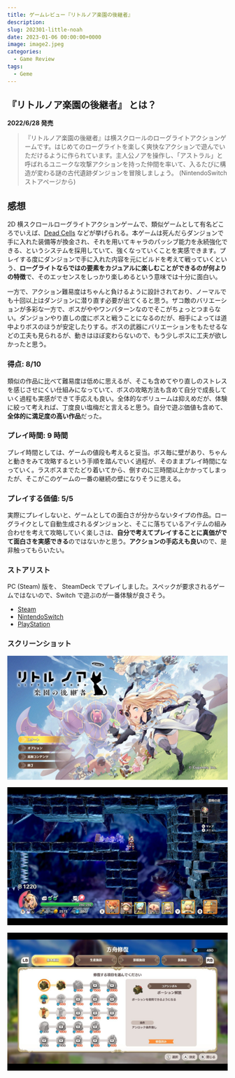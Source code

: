 ```yaml
---
title: ゲームレビュー『リトルノア楽園の後継者』
description:
slug: 202301-little-noah
date: 2023-01-06 00:00:00+0000
image: image2.jpeg
categories:
  - Game Review
tags:
  - Geme
---
```


## 『リトルノア楽園の後継者』 とは？

**2022/6/28 発売**

> 『リトルノア楽園の後継者』は横スクロールのローグライトアクションゲームです。はじめてのローグライトを楽しく爽快なアクションで遊んでいただけるように作られています。主人公ノアを操作し、「アストラル」と呼ばれるユニークな攻撃アクションを持った仲間を率いて、入るたびに構造が変わる謎の古代遺跡ダンジョンを冒険しましょう。
> (NintendoSwitch ストアページから)

## 感想

2D 横スクロールローグライトアクションゲームで、類似ゲームとして有名どころでいえば、[Dead Cells](https://store.steampowered.com/app/588650/Dead_Cells/?l=japanese) などが挙げられる。本ゲームは死んだらダンジョンで手に入れた装備等が換金され、それを用いてキャラのパッシブ能力を永続強化できる、というシステムを採用していて、強くなっていくことを実感できます。プレイする度にダンジョンで手に入れた内容を元にビルドを考えて戦っていくという、**ローグライトならではの要素をカジュアルに楽しむことができるのが何よりの特徴**で、そのエッセンスをしっかり楽しめるという意味では十分に面白い。

一方で、アクション難易度はちゃんと負けるように設計されており、ノーマルでも十回以上はダンジョンに潜り直す必要が出てくると思う。ザコ敵のバリエーションが多彩な一方で、ボスがややワンパターンなのでそこがちょっとつまらない。ダンジョンやり直しの度にボスと戦うことになるのだが、相手によっては道中よりボスのほうが安定したりする。ボスの武器にバリエーションをもたせるなどの工夫も見られるが、動きはほぼ変わらないので、もう少しボスに工夫が欲しかったと思う。

### 得点: 8/10

類似の作品に比べて難易度は低めに思えるが、そこも含めてやり直しのストレスを感じさせにくい仕組みになっていて、ボスの攻略方法も含めて自分で成長していく過程も実感ができて手応えも良い。全体的なボリュームは抑えめだが、体験に絞って考えれば、丁度良い塩梅だと言えると思う。自分で遊ぶ価値も含めて、**全体的に満足度の高い作品**だった。

### プレイ時間: 9 時間

プレイ時間としては、ゲームの値段も考えると妥当。ボス毎に壁があり、ちゃんと動きをみて攻略するという手順を踏んでいく過程が、そのままプレイ時間になっていく。ラスボスまでたどり着いてから、倒すのに三時間以上かかってしまったが、そこがこのゲームの一番の継続の壁になりそうに思える。

### プレイする価値: 5/5

実際にプレイしないと、ゲームとしての面白さが分からないタイプの作品。ローグライクとして自動生成されるダンジョンと、そこに落ちているアイテムの組み合わせを考えて攻略していく楽しさは、**自分で考えてプレイすることに真価がでて面白さを実感できる**のではないかと思う。**アクションの手応えも良い**ので、是非触ってもらいたい。

### ストアリスト

PC (Steam) 版を、 SteamDeck でプレイしました。スペックが要求されるゲームではないので、Switch で遊ぶのが一番体験が良さそう。

- [Steam](https://store.steampowered.com/app/1883260/_/?l=japanese)
- [NintendoSwitch](https://store-jp.nintendo.com/list/software/70010000049101.html)
- [PlayStation](https://store.playstation.com/ja-jp/product/JP0178-CUSA31684_00-LNJP000000000001)

### スクリーンショット

![タイトル画面](image3.jpeg)

![ダンジョン中の画面](image2.jpeg)

![パッシブ強化画面](image1.jpeg)

